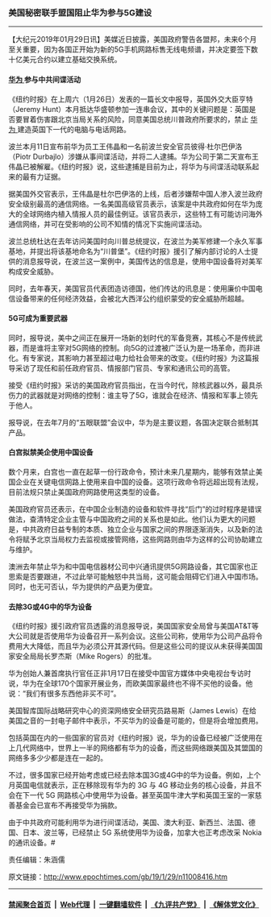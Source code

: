 ### 美国秘密联手盟国阻止华为参与5G建设
------------------------

<p>
 【大纪元2019年01月29日讯】美媒近日披露，美国政府警告各盟邦，未来6个月至关重要，因为各国正开始为新的5G手机网路标售无线电频谱，并决定要签下数十亿美元合约以建立基础交换系统。
</p>
<h4>
 <a href="http://www.epochtimes.com/gb/tag/%E5%8D%8E%E4%B8%BA.html">
  华为
 </a>
 参与中共间谍活动
</h4>
<p>
 《纽约时报》在上周六（1月26日）发表的一篇长文中报导，英国外交大臣亨特（Jeremy Hunt）本月抵达华盛顿参加一连串会议，其中的关键问题是：英国是否要冒着伤害跟北京当局关系的风险，同意美国总统川普政府所要求的，禁止
 <a href="http://www.epochtimes.com/gb/tag/%E5%8D%8E%E4%B8%BA.html">
  华为
 </a>
 建造英国下一代的电脑与电话网路。
</p>
<p>
 波兰本月11日宣布前华为员工王伟晶和一名前波兰安全官员彼得‧杜尔巴伊洛（Piotr Durbajlo）涉嫌从事间谍活动，并将二人逮捕。华为公司于第二天宣布王伟晶已被解雇。《纽约时报》说，这些逮捕是目前为止，将华为与间谍活动联系起来的最有力证据。
</p>
<p>
 据美国外交官表示，王伟晶是杜尔巴伊洛的上线，后者涉嫌帮中国人渗入波兰政府安全级别最高的通信网络。一名美国高级官员表示，该案是中共政府如何在华为庞大的全球网络内植入情报人员的最佳例证。该官员表示，这些特工有可能访问海外通信网络，并可在受影响的公司不知情的情况下实施间谍活动。
</p>
<p>
 波兰总统杜达在去年访问美国时向川普总统提议，在波兰为美军修建一个永久军事基地，并提出将该基地命名为“川普堡”。《纽约时报》援引了解内部讨论的人士提供的消息报导说，在波兰这一案例中，美国传达的信息是，使用中国设备将对美军构成安全威胁。
</p>
<p>
 同时，去年春天，美国官员代表团造访德国，他们传达的讯息是：使用廉价中国电信设备带来的任何经济效益，会被北大西洋公约组织蒙受的安全威胁所超越。
</p>
<h4>
 5G可成为重要武器
</h4>
<p>
 同时，报导说，美中之间正在展开一场新的划时代的军备竞赛，其核心不是传统武器，而是谁将主宰对5G网络的控制。向5G的过渡被广泛认为是一场革命，而非进化。有专家说，其影响力甚至超过电力给社会带来的改变。《纽约时报》为这篇报导采访了现任和前任政府官员、情报部门官员、专家和通讯公司的高管。
</p>
<p>
 接受《纽约时报》采访的美国政府官员指出，在当今时代，除核武器以外，最具杀伤力的武器就是对网络的控制：谁主导了5G，谁就会在经济、情报和军事上领先于他人。
</p>
<p>
 报导说，在去年7月的“五眼联盟”会议中，华为是主要议题，各国决定联合抵制其产品。
</p>
<h4>
 白宫拟禁美企使用中国设备
</h4>
<p>
 数个月来，白宫也一直在起草一份行政命令，预计未来几星期内，能够有效禁止美国企业在关键电信网路上使用来自中国的设备。这项行政命令将远超出现有法规，目前法规只禁止美国政府网路使用这类型的设备。
</p>
<p>
 美国政府官员还表示，在中国企业制造的设备和软件寻找“后门”的过时程序是错误做法，查清特定企业主管与中国政府之间的关系也是如此。他们认为更大的问题是，中共政府日益专制的本质、独立企业与国家之间的界限逐渐消失，以及新的法令将赋予北京当局权力去监视或接管网络，这些网路则由华为这样的公司协助建立与维护。
</p>
<p>
 澳洲去年禁止华为和中国电信器材公司中兴通讯提供5G网路设备，其它国家也正思索是否要跟进，不过此举可能触怒中共当局，这可能会阻碍它们进入中国市场。同时，也无可否认，华为提供的产品更为便宜。
</p>
<h4>
 去除3G或4G中的华为设备
</h4>
<p>
 《纽约时报》援引政府官员透露的消息报导说，美国国家安全局曾与美国AT&amp;T等大公司就是否使用华为设备召开一系列会议。这些公司称，使用华为公司产品将令费用大大降低，而且华为必须公开其源代码。但是这些公司的提议从未获得美国国家安全局局长罗杰斯（Mike Rogers）的批准。
</p>
<p>
 华为创始人兼首席执行官任正非1月17日在接受中国官方媒体中央电视台专访时说，华为在全球170个国家开展业务，而欧美国家最终也不得不买他的设备。他说：“我们有很多东西他非买不可”。
</p>
<p>
 美国智库国际战略研究中心的资深网络安全研究员路易斯（James Lewis）在给美国之音的一封电子邮件中表示，不买华为的设备是可能的，但是将会增加费用。
</p>
<p>
 包括英国在内的一些国家的官员对《纽约时报》说，华为的设备已经被广泛使用在上几代网络中，世界上一半的网络都有华为的设备，而这些网络跟美国及其盟国的网络多多少少都是连在一起的。
</p>
<p>
 不过，很多国家已经开始考虑或已经去除本国3G或4G中的华为设备。例如，上个月英国电信就表示，正在移除现有华为的 3G 与 4G 移动业务的核心设备，并且不会在下一代 5G 网路核心中使用华为设备。甚至英国牛津大学和英国王室的一家慈善基金会已宣布不再接受华为捐款。
</p>
<p>
 由于中共政府可能利用华为进行间谍活动，美国、澳大利亚、新西兰、法国、德国、日本、波兰等，已经禁止 5G 系统使用华为设备，加拿大也正考虑改采 Nokia 的通讯设备。#
</p>
<p>
 责任编辑：朱涵儒
</p>

原文链接：http://www.epochtimes.com/gb/19/1/29/n11008416.htm


------------------------
#### [禁闻聚合首页](https://github.com/gfw-breaker/banned-news/blob/master/README.md) &nbsp;|&nbsp; [Web代理](https://github.com/gfw-breaker/open-proxy/blob/master/README.md) &nbsp;|&nbsp; [一键翻墙软件](https://github.com/gfw-breaker/nogfw/blob/master/README.md) &nbsp;|&nbsp; [《九评共产党》](https://github.com/gfw-breaker/9ping.md/blob/master/README.md#九评之一评共产党是什么) &nbsp;|&nbsp; [《解体党文化》](https://github.com/gfw-breaker/jtdwh.md/blob/master/README.md#绪论)